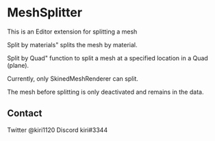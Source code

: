 # MeshSplitter
This is an Editor extension for splitting a mesh

Split by materials" splits the mesh by material.


Split by Quad" function to split a mesh at a specified location in a Quad (plane).


Currently, only SkinedMeshRenderer can split.

The mesh before splitting is only deactivated and remains in the data.

## Contact
Twitter @kiri1120
Discord kiri#3344
